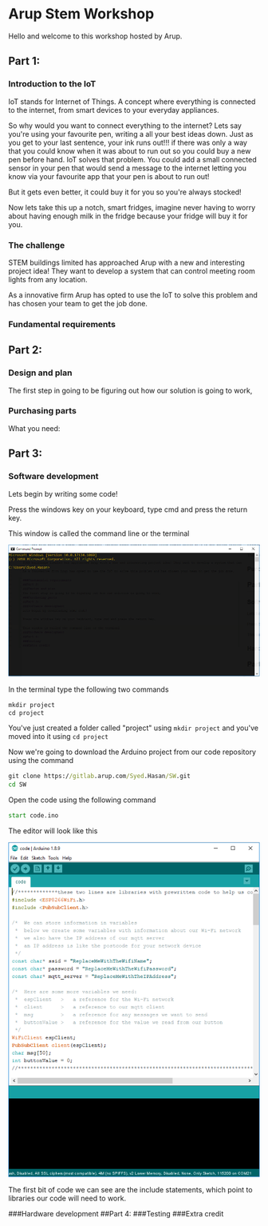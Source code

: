 # Arup Stem Workshop

Hello and welcome to this workshop hosted by Arup.

## Part 1:
### Introduction to the IoT

IoT stands for Internet of Things. A concept where everything is connected to the internet, from smart devices to your everyday appliances.

So why would you want to connect everything to the internet? Lets say you're using your favourite pen, writing a all your best ideas down. Just as you get to your last sentence, your ink runs out!!!
if there was only a way that you could know when it was about to run out so you could buy a new pen before hand. IoT solves that problem. You could add a small connected sensor in your pen that would send a message to the internet letting you know via your favourite app that your pen is about to run out!

But it gets even better, it could buy it for you so you're always stocked!

Now lets take this up a notch, smart fridges, imagine never having to worry about having enough milk in the fridge because your fridge will buy it for you.

### The challenge

STEM buildings limited has approached Arup with a new and interesting project idea! They want to develop a system that can control meeting room lights from any location.

As a innovative firm Arup has opted to use the IoT to solve this problem and has chosen your team to get the job done.

### Fundamental requirements
## Part 2:
### Design and plan
The first step in going to be figuring out how our solution is going to work,
### Purchasing parts
What you need:

## Part 3:
### Software development
Lets begin by writing some code!

Press the windows key on your keyboard, type cmd and press the return key.

This window is called the command line or the terminal

![alt text](screenshots/CommandLine.PNG "Title Text")

In the terminal type the following two commands

```
mkdir project
cd project
```

You've just created a folder called "project" using ```mkdir project``` and you've moved into it using ```cd project```

Now we're going to download the Arduino project from our code repository using the command
```cmd
git clone https://gitlab.arup.com/Syed.Hasan/SW.git
cd SW
```

Open the code using the following command

```cmd
start code.ino
```

The editor will look like this

![alt text](screenshots/ArduinoIDE.PNG "Title Text")

The first bit of code we can see are the include statements, which point to libraries our code will need to work.


###Hardware development
##Part 4:
###Testing
###Extra credit
